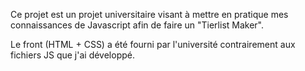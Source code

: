 Ce projet est un projet universitaire visant à mettre en pratique mes connaissances de Javascript afin de faire un "Tierlist Maker".

Le front (HTML + CSS) a été fourni par l'université contrairement aux fichiers JS que j'ai développé.

